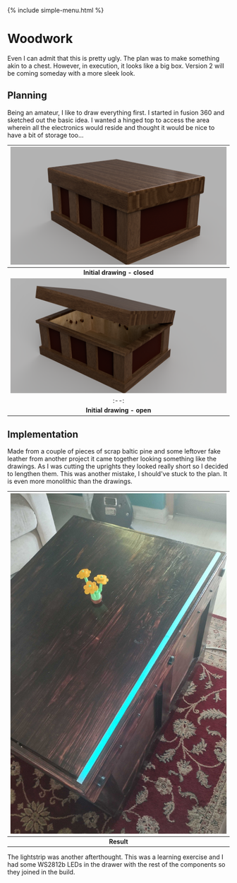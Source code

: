 {% include simple-menu.html %}

# Woodwork

Even I can admit that this is pretty ugly. The plan was to make something akin to a chest. However, in execution, it looks like a big box. Version 2 will be coming someday with a more sleek look.

## Planning

Being an amateur, I like to draw everything first. I started in fusion 360 and sketched out the basic idea.
I wanted a hinged top to access the area wherein all the electronics would reside and thought it would be nice to have a bit of storage too...

|![Plan1](images/plan.png?raw=true "Initial plan")|
|:--:|
| <b>Initial drawing - closed</b> |
|![Plan2](images/open.png?raw=true "Initial plan")|
|:--:|
| <b>Initial drawing - open</b> |

## Implementation

Made from a couple of pieces of scrap baltic pine and some leftover fake leather from another project it came together looking something like the drawings. As I was cutting the uprights they looked really short so I decided to lengthen them. This was another mistake, I should've stuck to the plan. It is even more monolithic than the drawings.

|![Table2](images/table2.jpg?raw=true "Result")|
|:--:|
| <b>Result</b> |

The lightstrip was another afterthought. This was a learning exercise and I had some WS2812b LEDs in the drawer with the rest of the components so they joined in the build.
